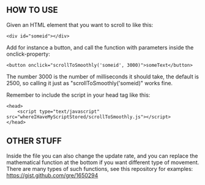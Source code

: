 ## HOW TO USE
Given an HTML element that you want to scroll to like this:
```
<div id="someid"></div>
```

Add for instance a button, and call the function with parameters inside the onclick-property:
```
<button onclick="scrollToSmoothly('someid', 3000)">someText</button>
```

The number 3000 is the number of milliseconds it should take, the default is 2500, so calling it just as "scrollToSmoothly('someid)" works fine.

Remember to include the script in your head tag like this:
```
<head>
    <script type="text/javascript" src="whereIHaveMyScriptStored/scrollToSmoothly.js"></script>
</head>
```

## OTHER STUFF
Inside the file you can also change the update rate, and you can replace the mathematical function at the bottom if you want different type of movement. There are many types of such functions, see this repository for examples: https://gist.github.com/gre/1650294
